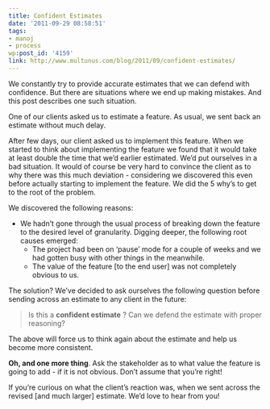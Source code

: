 ```yaml
---
title: Confident Estimates
date: '2011-09-29 08:58:51'
tags:
- manoj
- process
wp:post_id: '4159'
link: http://www.multunus.com/blog/2011/09/confident-estimates/
---
```


We constantly try to provide accurate estimates that we can defend with confidence. But there are situations where we end up making mistakes. And this post describes one such situation.

One of our clients asked us to estimate a feature. As usual, we sent back an estimate without much delay.

After few days, our client asked us to implement this feature. When we started to think about implementing the feature we found that it would take at least double the time that we’d earlier estimated. We’d put ourselves in a bad situation. It would of course be very hard to convince the client as to why there was this much deviation - considering we discovered this even before actually starting to implement the feature. We did the 5 why’s to get to the root of the problem.

We discovered the following reasons:

- We hadn’t gone through the usual process of breaking down the feature to the desired level of granularity. Digging deeper, the following root causes emerged:
	- The project had been on ‘pause’ mode for a couple of weeks and we had gotten busy with other things in the meanwhile.
	- The value of the feature [to the end user] was not completely obvious to us.

The solution? We’ve decided to ask ourselves the following question before sending across an estimate to any client in the future:

> Is this a **confident estimate** ? Can we defend the estimate with proper reasoning?

The above will force us to think again about the estimate and help us become more consistent.


**Oh, and one more thing**. Ask the stakeholder as to what value the feature is going to add - if it is not obvious. Don’t assume that you’re right!

If you’re curious on what the client’s reaction was, when we sent across the revised [and much larger] estimate. We’d love to hear from you!
